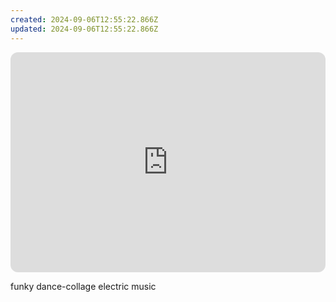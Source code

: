```yaml
---
created: 2024-09-06T12:55:22.866Z
updated: 2024-09-06T12:55:22.866Z
---
```

<iframe style="border-radius:12px" src="https://open.spotify.com/embed/album/3DQueEd1Ft9PHWgovDzPKh?utm_source=generator" width="100%" height="352" frameBorder="0" allowfullscreen="" allow="autoplay; clipboard-write; encrypted-media; fullscreen; picture-in-picture" loading="lazy"></iframe>

funky dance-collage electric music